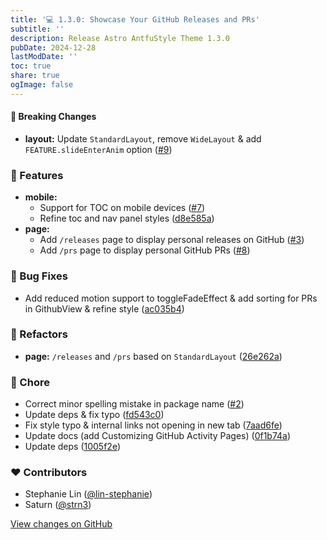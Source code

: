 ```yaml
---
title: '💻 1.3.0: Showcase Your GitHub Releases and PRs'
subtitle: ''
description: Release Astro AntfuStyle Theme 1.3.0
pubDate: 2024-12-28
lastModDate: ''
toc: true
share: true
ogImage: false
---
```


#### 🚨 Breaking Changes

- **layout:** Update `StandardLayout`, remove `WideLayout` & add `FEATURE.slideEnterAnim` option ([#9](https://github.com/lin-stephanie/astro-antfustyle-theme/pull/9))

### 🚀 Features

- **mobile:**
  - Support for TOC on mobile devices ([#7](https://github.com/lin-stephanie/astro-antfustyle-theme/pull/7))
  - Refine toc and nav panel styles ([d8e585a](https://github.com/lin-stephanie/astro-antfustyle-theme/commit/d8e585a))
- **page:**
  - Add `/releases` page to display personal releases on GitHub ([#3](https://github.com/lin-stephanie/astro-antfustyle-theme/pull/3))
  - Add `/prs` page to display personal GitHub PRs ([#8](https://github.com/lin-stephanie/astro-antfustyle-theme/pull/8))

### 🐞 Bug Fixes

- Add reduced motion support to toggleFadeEffect & add sorting for PRs in GithubView & refine style ([ac035b4](https://github.com/lin-stephanie/astro-antfustyle-theme/commit/ac035b4))

### 💅 Refactors

- **page:** `/releases` and `/prs` based on `StandardLayout` ([26e262a](https://github.com/lin-stephanie/astro-antfustyle-theme/commit/26e262a))

### 🏡 Chore

- Correct minor spelling mistake in package name ([#2](https://github.com/lin-stephanie/astro-antfustyle-theme/pull/2))
- Update deps & fix typo ([fd543c0](https://github.com/lin-stephanie/astro-antfustyle-theme/commit/fd543c0))
- Fix style typo & internal links not opening in new tab ([7aad6fe](https://github.com/lin-stephanie/astro-antfustyle-theme/commit/7aad6fe))
- Update docs (add Customizing GitHub Activity Pages) ([0f1b74a](https://github.com/lin-stephanie/astro-antfustyle-theme/commit/0f1b74a))
- Update deps ([1005f2e](https://github.com/lin-stephanie/astro-antfustyle-theme/commit/1005f2e))

### ❤️ Contributors

- Stephanie Lin ([@lin-stephanie](http://github.com/lin-stephanie))
- Saturn ([@strn3](http://github.com/strn3))

[View changes on GitHub](https://github.com/lin-stephanie/astro-antfustyle-theme/compare/1.2.0...1.3.0)
